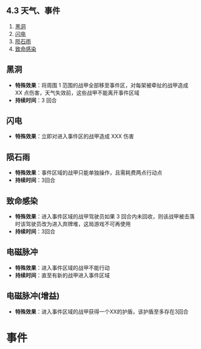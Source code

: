 ## 4.3 天气、事件
1. [黑洞](#黑洞)  
2. [闪电](#闪电)  
3. [陨石雨](#陨石雨) 
4. [致命感染](#致命感染)
## 黑洞
- **特殊效果**：将周围 1 范围的战甲全部移至事件区，对每架被牵扯的战甲造成 XX 点伤害，天气失效前，这些战甲不能离开事件区域  
- **持续时间**：3 回合

## 闪电
- **特殊效果**：立即对进入事件区的战甲造成 XXX 伤害  

## 陨石雨
- **特殊效果**：事件区域的战甲只能单独操作，且需耗费两点行动点  
- **持续时间**：3回合

## 致命感染
- **特殊效果**：进入事件区域的战甲驾驶员如果 3 回合内未回收，则该战甲被击落时该驾驶员改为进入弃牌堆，这局游戏不可再使用  
- **持续时间**：3回合  

## 电磁脉冲
- **特殊效果**：进入事件区域的战甲不能行动
- **持续时间**：直至有新的战甲进入事件区域  

## 电磁脉冲(增益)
- **特殊效果**：进入事件区域的战甲获得一个XX的护盾，该护盾至多存在3回合
# 事件
